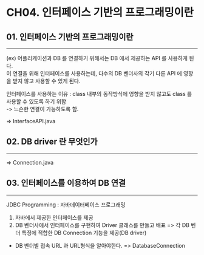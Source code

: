 # CH04. 인터페이스 기반의 프로그래밍이란
## 01. 인터페이스 기반의 프로그래밍이란
---
(ex)
어플리케이션과 DB 를 연결하기 위해서는 DB 에서 제공하는 API 를 사용하게 된다.   
이 연결을 위해 인터페이스를 사용하는데, 다수의 DB 벤더사의 각기 다른 API 에 영향을 받지 않고 사용할 수 있게 된다.   

인터페이스를 사용하는 이유 : class 내부의 동작방식에 영향을 받지 않고도 class 를 사용할 수 있도록 하기 위함   
-> 느슨한 연결이 가능하도록 함.   

=> InterfaceAPI.java

## 02. DB driver 란 무엇인가
---
=> Connection.java 

## 03. 인터페이스를 이용하여 DB 연결
---
JDBC Programming : 자바데이터베이스 프로그래밍
1. 자바에서 제공한 인터페이스를 제공
2. DB 벤더사에서 인터페이스를 구현하여 Driver 클래스를 만들고 배표 => 각 DB 벤더 특징에 적합한 DB Connection 기능을 제공(DB driver)
* DB 벤더별 접속 URL 과 URL형식을 알아야한다.
=> DatabaseConnection
